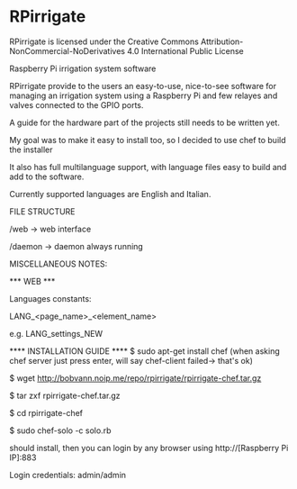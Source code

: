 # RPirrigate

RPirrigate is licensed under the Creative Commons Attribution-NonCommercial-NoDerivatives 4.0 International Public License


Raspberry Pi irrigation system software

RPirrigate provide to the users an easy-to-use, nice-to-see software for managing an irrigation system using a Raspberry Pi and few relayes and valves connected to the GPIO ports.

A guide for the hardware part of the projects still needs to be written yet.

My goal was to make it easy to install too, so I decided to use chef to build the installer

It also has full multilanguage support, with language files easy to build and add to the software.

Currently supported languages are English and Italian.

FILE STRUCTURE

/web      -> web interface

/daemon   -> daemon always running


MISCELLANEOUS NOTES:

*** WEB ***

Languages constants:

LANG_<page_name>_<element_name>

e.g. LANG_settings_NEW


**** INSTALLATION GUIDE ****
$ sudo apt-get install chef (when asking chef server just press enter, will say chef-client failed-> that's ok)

$ wget http://bobvann.noip.me/repo/rpirrigate/rpirrigate-chef.tar.gz

$ tar zxf rpirrigate-chef.tar.gz

$ cd rpirrigate-chef

$ sudo chef-solo -c solo.rb

should install, then you can login by any browser using
http://[Raspberry Pi IP]:883

Login credentials: admin/admin
